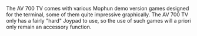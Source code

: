The AV 700 TV comes with various Mophun demo version games designed for the terminal, some of them quite impressive graphically. The AV 700 TV only has a fairly "hard" Joypad to use, so the use of such games will a priori only remain an accessory function.
